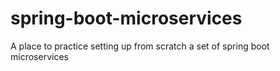 # spring-boot-microservices
A place to practice setting up from scratch a set of spring boot microservices
